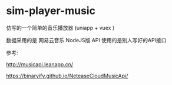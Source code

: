 # sim-player-music
仿写的一个简单的音乐播放器 (uniapp + vuex )

数据采用的是 网易云音乐 NodeJS版 API 使用的是别人写好的API接口

参考:

 http://musicapi.leanapp.cn/
 
 https://binaryify.github.io/NeteaseCloudMusicApi/
